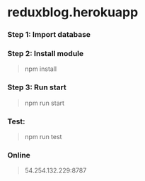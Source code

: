 # reduxblog.herokuapp

### Step 1: Import database

### Step 2: Install module
> npm install

### Step 3: Run start
>	npm run start

### Test:
> npm run test

### Online
> 54.254.132.229:8787